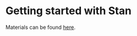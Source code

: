 # Getting started with Stan

Materials can be found [here](https://github.com/LuZhangstat/Getting-Started-with-Stan/tree/a033e576563416ebeae06dcf0e537f80a927c644).